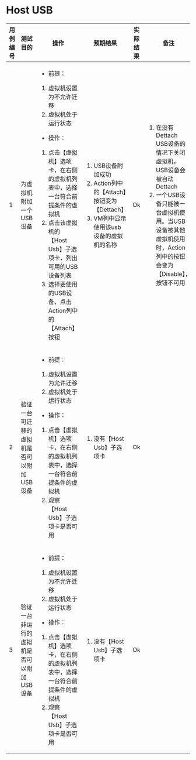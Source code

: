 # Host USB


|用例编号|测试目的|操作|预期结果|实际结果|备注|
|--------|--------|----|--------|--------|----|
|1|为虚拟机附加一个USB设备|<ul><li>前提：</li></ul><ol><li>虚拟机设置为不允许迁移</li><li>虚拟机处于运行状态</li></ol><ul><li>操作：</li></ul><ol><li>点击【虚拟机】选项卡，在右侧的虚拟机列表中，选择一台符合前提条件的虚拟机</li><li>点击该虚拟机的【Host Usb】子选项卡，列出可用的USB设备列表</li><li>选择要使用的USB设备，点击Action列中的【Attach】按钮</li></ol>|<ol><li>USB设备附加成功</li><li>Action列中的【Attach】按钮变为【Dettach】</li><li>VM列中显示使用该usb设备的虚拟机的名称</li></ol>|Ok|<ol><li>在没有Dettach USB设备的情况下关闭虚拟机，USB设备会被自动Dettach</li><li>一个USB设备只能被一台虚拟机使用。当USB设备被其他虚拟机使用时，Action列中的按钮会变为【Disable】，按钮不可用</li></ol>|
|2|验证一台可迁移的虚拟机是否可以附加USB设备|<ul><li>前提：</li></ul><ol><li>虚拟机设置为允许迁移</li><li>虚拟机处于运行状态</li></ol><ul><li>操作：</li></ul><ol><li>点击【虚拟机】选项卡，在右侧的虚拟机列表中，选择一台符合前提条件的虚拟机</li><li>观察【Host Usb】子选项卡是否可用</li></ol>|<ol><li>没有【Host Usb】子选项卡</li></ol>|Ok||
|3|验证一台非运行的虚拟机是否可以附加USB设备|<ul><li>前提：</li></ul><ol><li>虚拟机设置为不允许迁移</li><li>虚拟机处于运行状态</li></ol><ul><li>操作：</li></ul><ol><li>点击【虚拟机】选项卡，在右侧的虚拟机列表中，选择一台符合前提条件的虚拟机</li><li>观察【Host Usb】子选项卡是否可用</li></ol>|<ol><li>没有【Host Usb】子选项卡</li></ol>|Ok||
